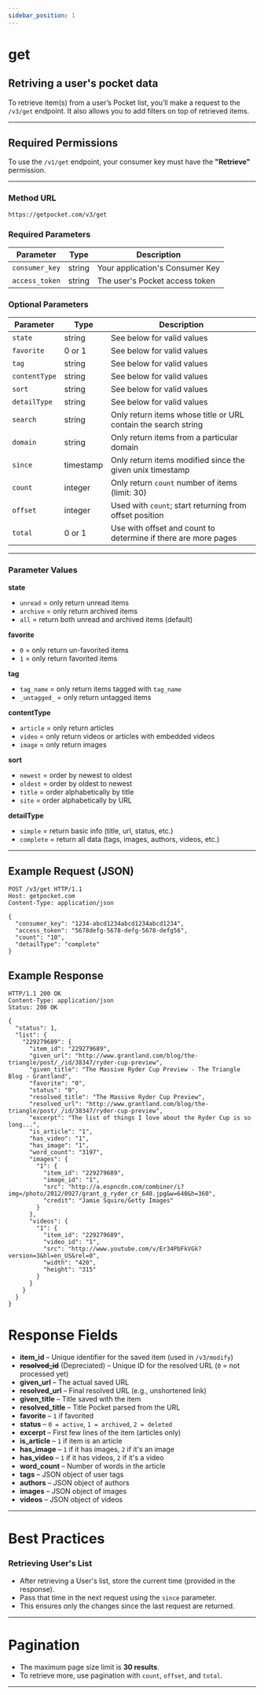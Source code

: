 ```yaml
---
sidebar_position: 1
---
```


# get

## Retriving a user's pocket data

To retrieve item(s) from a user’s Pocket list, you’ll make a request to
the `/v3/get` endpoint.
It also allows you to add filters on top of retrieved items.

---

## Required Permissions

To use the `/v1/get` endpoint, your consumer key must have the
**"Retrieve"** permission.

---

### Method URL

```
https://getpocket.com/v3/get
```


### Required Parameters

| Parameter     | Type   | Description |
|---------------|--------|-------------|
| `consumer_key` | string | Your application's Consumer Key |
| `access_token` | string | The user's Pocket access token |

### Optional Parameters

| Parameter     | Type     | Description |
|---------------|----------|-------------|
| `state`       | string   | See below for valid values |
| `favorite`    | 0 or 1   | See below for valid values |
| `tag`         | string   | See below for valid values |
| `contentType` | string   | See below for valid values |
| `sort`        | string   | See below for valid values |
| `detailType`  | string   | See below for valid values |
| `search`      | string   | Only return items whose title or URL contain the search string |
| `domain`      | string   | Only return items from a particular domain |
| `since`       | timestamp| Only return items modified since the given unix timestamp |
| `count`       | integer  | Only return `count` number of items (limit: 30) |
| `offset`      | integer  | Used with `count`; start returning from offset position |
| `total`       | 0 or 1   | Use with offset and count to determine if there are more pages |

---

### Parameter Values

**state**
- `unread` = only return unread items  
- `archive` = only return archived items  
- `all` = return both unread and archived items (default)  

**favorite**
- `0` = only return un-favorited items  
- `1` = only return favorited items  

**tag**
- `tag_name` = only return items tagged with `tag_name`  
- `_untagged_` = only return untagged items  

**contentType**
- `article` = only return articles  
- `video` = only return videos or articles with embedded videos  
- `image` = only return images  

**sort**
- `newest` = order by newest to oldest  
- `oldest` = order by oldest to newest  
- `title` = order alphabetically by title  
- `site` = order alphabetically by URL  

**detailType**
- `simple` = return basic info (title, url, status, etc.)  
- `complete` = return all data (tags, images, authors, videos, etc.)  

---

## Example Request (JSON)

```http
POST /v3/get HTTP/1.1
Host: getpocket.com
Content-Type: application/json

{
  "consumer_key": "1234-abcd1234abcd1234abcd1234",
  "access_token": "5678defg-5678-defg-5678-defg56",
  "count": "10",
  "detailType": "complete"
}
```

## Example Response

```
HTTP/1.1 200 OK
Content-Type: application/json
Status: 200 OK

{
  "status": 1,
  "list": {
    "229279689": {
      "item_id": "229279689",
      "given_url": "http://www.grantland.com/blog/the-triangle/post/_/id/38347/ryder-cup-preview",
      "given_title": "The Massive Ryder Cup Preview - The Triangle Blog - Grantland",
      "favorite": "0",
      "status": "0",
      "resolved_title": "The Massive Ryder Cup Preview",
      "resolved_url": "http://www.grantland.com/blog/the-triangle/post/_/id/38347/ryder-cup-preview",
      "excerpt": "The list of things I love about the Ryder Cup is so long...",
      "is_article": "1",
      "has_video": "1",
      "has_image": "1",
      "word_count": "3197",
      "images": {
        "1": {
          "item_id": "229279689",
          "image_id": "1",
          "src": "http://a.espncdn.com/combiner/i?img=/photo/2012/0927/grant_g_ryder_cr_640.jpg&w=640&h=360",
          "credit": "Jamie Squire/Getty Images"
        }
      },
      "videos": {
        "1": {
          "item_id": "229279689",
          "video_id": "1",
          "src": "http://www.youtube.com/v/Er34PbFkVGk?version=3&hl=en_US&rel=0",
          "width": "420",
          "height": "315"
        }
      }
    }
  }
}
```

# Response Fields

- **item_id** – Unique identifier for the saved item (used in `/v3/modify`)  
- <b><s>resolved_id</s></b> (Depreciated) – Unique ID for the resolved URL (`0` = not processed yet)
- **given_url** – The actual saved URL  
- **resolved_url** – Final resolved URL (e.g., unshortened link)  
- **given_title** – Title saved with the item  
- **resolved_title** – Title Pocket parsed from the URL  
- **favorite** – `1` if favorited  
- **status** – `0 = active`, `1 = archived`, `2 = deleted`  
- **excerpt** – First few lines of the item (articles only)  
- **is_article** – `1` if item is an article  
- **has_image** – `1` if it has images, `2` if it's an image  
- **has_video** – `1` if it has videos, `2` if it's a video  
- **word_count** – Number of words in the article  
- **tags** – JSON object of user tags
- **authors** – JSON object of authors  
- **images** – JSON object of images  
- **videos** – JSON object of videos  

---

# Best Practices

### Retrieving User's List

- After retrieving a User's list, store the current time (provided in the response).  
- Pass that time in the next request using the `since` parameter.  
- This ensures only the changes since the last request are returned.  

---

# Pagination

- The maximum page size limit is **30 results**.  
- To retrieve more, use pagination with `count`, `offset`, and `total`.  

---
